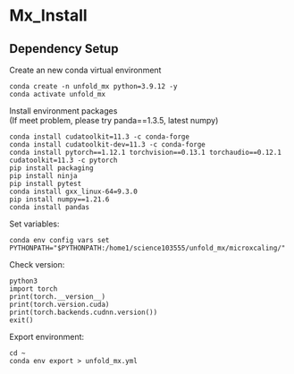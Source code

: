 # Mx_Install
## Dependency Setup
Create an new conda virtual environment
```
conda create -n unfold_mx python=3.9.12 -y
conda activate unfold_mx
```
Install environment packages <br>
(If meet problem, please try panda==1.3.5, latest numpy)
```
conda install cudatoolkit=11.3 -c conda-forge
conda install cudatoolkit-dev=11.3 -c conda-forge
conda install pytorch==1.12.1 torchvision==0.13.1 torchaudio==0.12.1 cudatoolkit=11.3 -c pytorch
pip install packaging
pip install ninja
pip install pytest
conda install gxx_linux-64=9.3.0
pip install numpy==1.21.6
conda install pandas
```
Set variables:
```
conda env config vars set PYTHONPATH="$PYTHONPATH:/home1/science103555/unfold_mx/microxcaling/"
```
Check version:
```
python3
import torch
print(torch.__version__)
print(torch.version.cuda)
print(torch.backends.cudnn.version())
exit()
```
Export environment:
```
cd ~
conda env export > unfold_mx.yml
```
